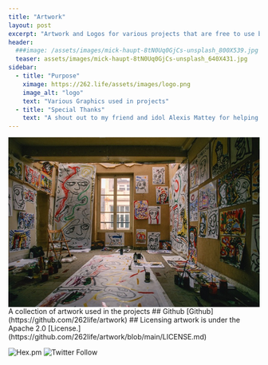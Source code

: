 ```yaml
---
title: "Artwork"
layout: post
excerpt: "Artwork and Logos for various projects that are free to use but adhere to the License."
header:
  ###image: /assets/images/mick-haupt-8tN0Uq0GjCs-unsplash_800X539.jpg
  teaser: assets/images/mick-haupt-8tN0Uq0GjCs-unsplash_640X431.jpg
sidebar:
  - title: "Purpose"
    ximage: https://262.life/assets/images/logo.png
    image_alt: "logo"
    text: "Various Graphics used in projects"
  - title: "Special Thanks"
    text: "A shout out to my friend and idol Alexis Mattey for helping me with all the artwork!"
---
```

<img align="left" src="/assets/images/mick-haupt-8tN0Uq0GjCs-unsplash_800X539.jpg">
A collection of artwork used in the projects
## Github 
[Github](https://github.com/262life/artwork)
## Licensing
artwork is under the Apache 2.0 [License.](https://github.com/262life/artwork/blob/main/LICENSE.md)

![Hex.pm](https://img.shields.io/hexpm/l/apa)
![Twitter Follow](https://img.shields.io/twitter/follow/262life_bob?style=social)
